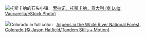 ![](https://www.bing.com/th?id=OHR.SoranoItaly_ZH-CN5842160079_UHD.jpg&w=1000)托斯卡纳的石头小镇:&nbsp;&ensp;[索拉诺，托斯卡纳，意大利 (© Luigi Vaccarella/eStock Photo)](https://www.bing.com/th?id=OHR.SoranoItaly_ZH-CN5842160079_UHD.jpg)
<br><br/>
![](https://www.bing.com/th?id=OHR.AspensColorado_EN-US9105602602_UHD.jpg&w=1000)Colorado in full color:&nbsp;&ensp;[Aspens in the White River National Forest, Colorado (© Jason Hatfield/Tandem Stills + Motion)](https://www.bing.com/th?id=OHR.AspensColorado_EN-US9105602602_UHD.jpg)
<br><br/>
